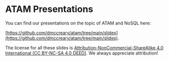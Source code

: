 # ATAM Presentations

You can find our presentations on the topic of ATAM and NoSQL here:

[https://github.com/dmccreary/atam/tree/main/slides](https://github.com/dmccreary/atam/tree/main/slides).

The license for all these slides is [Attribution-NonCommercial-ShareAlike 4.0 International (CC BY-NC-SA 4.0 DEED)](./license.md).  We always appreciate attribution!

